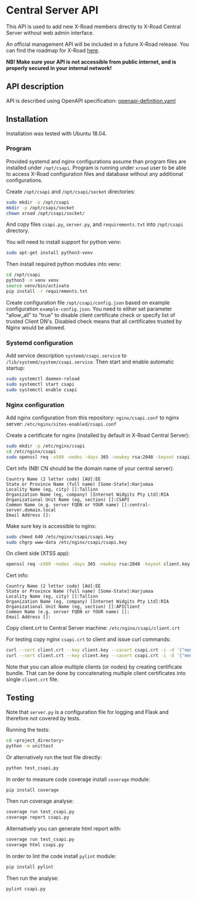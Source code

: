 # Central Server API

This API is used to add new X-Road members directly to X-Road Central Server without web admin interface.

An official management API will be included in a future X-Road release. You can find the roadmap for X-Road [here](https://www.niis.org/xroad-roadmap).

**NB! Make sure your API is not accessible from public internet, and is properly secured in your internal network!**

## API description

API is described using OpenAPI specification: [openapi-definition.yaml](openapi-definition.yaml)

## Installation

Installation was tested with Ubuntu 18.04.

### Program

Provided systemd and nginx configurations assume than program files are installed under `/opt/csapi`. Program is running under `xroad` user to be able to access X-Road configuration files and database without any additional configurations.

Create `/opt/csapi` and `/opt/csapi/socket` directories:
```bash
sudo mkdir -p /opt/csapi
mkdir -p /opt/csapi/socket
chown xroad /opt/csapi/socket/
```

And copy files `csapi.py`, `server.py`, and `requirements.txt` into `/opt/csapi` directory.

You will need to install support for python venv:
```bash
sudo apt-get install python3-venv
```

Then install required python modules into venv:
```bash
cd /opt/csapi
python3 -m venv venv
source venv/bin/activate
pip install -r requirements.txt
```

Create configuration file `/opt/csapi/config.json` based on example configuration `example-config.json`. You need to either set parameter "allow_all" to "true" to disable client certificate check or specify list of trusted Client DN's. Disabled check means that all certificates trusted by Nginx would be allowed.

### Systemd configuration

Add service description `systemd/csapi.service` to `/lib/systemd/system/csapi.service`. Then start and enable automatic startup:
```bash
sudo systemctl daemon-reload
sudo systemctl start csapi
sudo systemctl enable csapi
```

### Nginx configuration

Add nginx configuration from this repository: `nginx/csapi.conf` to nginx server: `/etc/nginx/sites-enabled/csapi.conf`

Create a certificate for nginx (installed by default in X-Road Central Server):
```bash
sudo mkdir -p /etc/nginx/csapi
cd /etc/nginx/csapi
sudo openssl req -x509 -nodes -days 365 -newkey rsa:2048 -keyout csapi.key -out csapi.crt
```

Cert info (NB! CN should be the domain name of your central server):
```
Country Name (2 letter code) [AU]:EE
State or Province Name (full name) [Some-State]:Harjumaa
Locality Name (eg, city) []:Tallinn
Organization Name (eg, company) [Internet Widgits Pty Ltd]:RIA
Organizational Unit Name (eg, section) []:CSAPI
Common Name (e.g. server FQDN or YOUR name) []:central-server.domain.local
Email Address []:
```

Make sure key is accessible to nginx:
```bash
sudo chmod 640 /etc/nginx/csapi/csapi.key
sudo chgrp www-data /etc/nginx/csapi/csapi.key
```

On client side (XTSS app):
```bash
openssl req -x509 -nodes -days 365 -newkey rsa:2048 -keyout client.key -out client.crt 
```

Cert info:
```
Country Name (2 letter code) [AU]:EE
State or Province Name (full name) [Some-State]:Harjumaa
Locality Name (eg, city) []:Tallinn
Organization Name (eg, company) [Internet Widgits Pty Ltd]:RIA
Organizational Unit Name (eg, section) []:APIClient
Common Name (e.g. server FQDN or YOUR name) []:
Email Address []:
```

Copy client.crt to Central Server machine: `/etc/nginx/csapi/client.crt`

For testing copy nginx `csapi.crt` to client and issue curl commands:
```bash
curl --cert client.crt --key client.key --cacert csapi.crt -i -d '{"member_class": "GOVXXX", "member_code": "XX000003", "member_name": "XX Test 3"}' -X POST https://central-server.domain.local:5443/member
curl --cert client.crt --key client.key --cacert csapi.crt -i -d '{"member_class": "GOVXXX", "member_code": "XX000003", "subsystem_code": "SystemXX"}' -X POST https://central-server.domain.local:5443/subsystem
```

Note that you can allow multiple clients (or nodes) by creating certificate bundle. That can be done by concatenating multiple client certificates into single `client.crt` file.

## Testing

Note that `server.py` is a configuration file for logging and Flask and therefore not covered by tests.

Running the tests:
```bash
cd <project_directory>
python -m unittest
```

Or alternatively run the test file directly:
```bash
python test_csapi.py
```

In order to measure code coverage install `coverage` module:
```bash
pip install coverage
```

Then run coverage analyse:
```bash
coverage run test_csapi.py
coverage report csapi.py
```

Alternatively you can generate html report with:
```bash
coverage run test_csapi.py
coverage html csapi.py
```

In order to lint the code install `pylint` module:
```bash
pip install pylint
```

Then run the analyse:
```bash
pylint csapi.py
```
